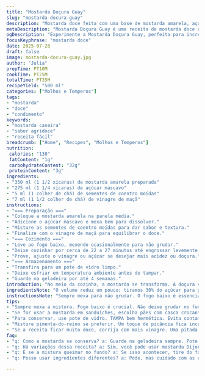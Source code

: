 ```yaml
---
title: "Mostarda Doçura Guay"
slug: "mostarda-docura-guay"
description: "Mostarda doce feita com uma base de mostarda amarela, açúcar mascavo, sementes de coentro e um toque de vinagre de maçã. Cozinhar lentamente até reduzir e engrossar. Ótima para acompanhar carnes, sanduíches e até petiscos. Receita sem lactose, ovos, nozes e glúten. Rende cerca de 500 ml e conserva bem na geladeira por semanas."
metaDescription: "Mostarda Doçura Guay é uma receita de mostarda doce à base de mostarda amarela, açúcar mascavo e coentro. Ideal para carnes e sanduíches."
ogDescription: "Experimente a Mostarda Doçura Guay, perfeita para incrementar suas refeições. Um toque agridoce feito com ingredientes especiais."
focusKeyphrase: "mostarda doce"
date: 2025-07-28
draft: false
image: mostarda-docura-guay.jpg
author: "Julia"
prepTime: PT10M
cookTime: PT25M
totalTime: PT35M
recipeYield: "500 ml"
categories: ["Molhos e Temperos"]
tags:
- "mostarda"
- "doce"
- "condimento"
keywords:
- "mostarda caseira"
- "sabor agridoce"
- "receita fácil"
breadcrumb: ["Home", "Recipes", "Molhos e Temperos"]
nutrition: 
 calories: "130"
 fatContent: "1g"
 carbohydrateContent: "32g"
 proteinContent: "3g"
ingredients:
- "350 ml (1 1/2 xícaras) de mostarda amarela preparada"
- "275 ml (1 1/4 xícaras) de açúcar mascavo"
- "5 ml (1 colher de chá) de sementes de coentro moídas"
- "7 ml (1 1/2 colher de chá) de vinagre de maçã"
instructions:
- "=== Preparação ==="
- "Coloque a mostarda amarela na panela média."
- "Adicione o açúcar mascavo e mexa bem para dissolver."
- "Misture as sementes de coentro moídas para dar sabor e textura."
- "Finalize com o vinagre de maçã para equilibrar o doce."
- "=== Cozimento ==="
- "Leve ao fogo baixo, mexendo ocasionalmente para não grudar."
- "Deixe cozinhar por cerca de 22 a 27 minutos até engrossar levemente."
- "Prove, ajuste o vinagre ou açúcar se desejar mais acidez ou doçura."
- "=== Armazenamento ==="
- "Transfira para um pote de vidro limpo."
- "Deixe esfriar em temperatura ambiente antes de tampar."
- "Guarde na geladeira por até 4 semanas."
introduction: "No meio da cozinha, a mostarda se transforma. A doçura vem do açúcar mascavo, mas sem exagero, só o suficiente pra quebrar aquele azedinho natural. Trocamos as sementes de aipo por coentro moído — um toque mais brasileiro, mais fresco. O vinagre não é o comum branco, mas de maçã, que dá uma acidez mais suave, com nuances. O fogo é baixo. Paciência pra mexer e deixar apurar. Quase uma alquimia. Guarda na geladeira, dura semanas. Sabe aquele molho mágico? Aqui está. Sandy ou Jorge não cantariam, mas agradaria fácil num churrasco, um pão com carne. Simples, direto. Nem tudo precisa ser complicado pra ser saboroso. Essa é uma receita que despenca direto no conforto, no agridoce da vida."
ingredientsNote: "O volume reduz um pouco: tiramos 30% do açúcar para garantir que não fique enjoativo. Optamos pela mostarda amarela pura, sem adição de outras especiarias para deixar o sabor clean, fácil de combinar. Trocar o vinagre branco pelo de maçã traz uma acidez mais frutada, menos agressiva, perfeita para os paladares brasileiros. As sementes de coentro entram moídas, evitando aquele crunch forte do aipo. Você pode substituir por uma pitada de pimenta-do-reino moída na hora para dar uma leve complexidade. O açúcar mascavo é preferido pelo aroma, o comum branco não substitui tão bem. A mostarda pode ser caseira ou industrial, só cuide para ser uma base cremosa. Se quiser uma versão vegana, essa já é! Sem lactose, nozes, ovos ou glúten na lista."
instructionsNote: "Sempre mexa para não grudar. O fogo baixo é essencial para não queimar o açúcar e garantir evolução da textura. A mistura vai engrossar devagar, espessando sem virar melaço. Preste atenção no ponto: quando a camada da mistura demora um pouco para se fechar ao puxar a colher, está no timing certo. Deixe de 22 a 27 minutos. Ajuste o vinagre ao final, porque o cozimento muda o sabor. A geladeira é aliada para firmar a mostarda e apurar a mistura, e o frio ajuda a conservar. Pode guardar em vidro com tampa hermética e até presentear num pote decorado. Dá pra usar em sanduíches, carnes, pratos vegetarianos. Rende pouco, mas rende sabor."
tips:
- "Sempre mexa a mistura. Fogo baixo é crucial. Não deixe grudar no fundo. O açúcar precisa derreter devagar. Evita sabor queimado. Além disso, paciência é fundamental. O ponto certo é quando a camada se fecha devagar."
- "Se for usar a mostarda em sanduíches, escolha pães com casca crocante. Eles aguentam bem a umidade. Ideal pra não deixar tudo molhado. Funciona também com carnes grelhadas. O contraste é maravilhoso. Experimente e veja a diferença."
- "Para conservar, use pote de vidro. TAMPA bem hermética. Evita contaminação. A geladeira é sua aliada. Mantém a mostarda fresca por semanas. Não deixe de verificar a data. Cuidados ajudam a manter o sabor. Sempre."
- "Misture pimenta-do-reino se preferir. Um toque de picância fica incrível. Mas cuidado com a quantidade. O sabor do coentro já é forte. Vá devagar. Lembre-se que o equilíbrio é vital. O doce e o ardido devem dançar juntos."
- "Se a receita ficar muito doce, corrija com mais vinagre. Uma pitada a mais faz toda a diferença. E se achar muito ácido, mais açúcar é possível. Ajustes são sempre bem-vindos. Frio da geladeira ajuda na concentração do sabor."
faq:
- "q: Como a mostarda se conserva? a: Guarde na geladeira sempre. Pote fechado. Verifique se não mudou a cor. Checar o cheiro é essencial. Pode durar até 4 semanas. Se notar algo estranho, descarte."
- "q: Há variações dessa receita? a: Sim, você pode usar mostarda Dijon. Mas a textura muda um pouco. Outra opção é adicionar mel. Para um toque mais adocicado. Porém, não misture com muito açúcar."
- "q: E se a mistura queimar no fundo? a: Se isso acontecer, tire do fogo. E transfira pra outra panela. Mexa bem e acrescente um pouco de água. Isso ajuda a descolar o que queimou. Mas o sabor pode ser afetado."
- "q: Posso usar ingredientes diferentes? a: Pode, mas cuidado com as quantidades. Alterações mudam o equilíbrio. Por exemplo, subistitua açúcar mascavo por açúcar demerara. O resultado será outro, mas ainda bom."

---
```

